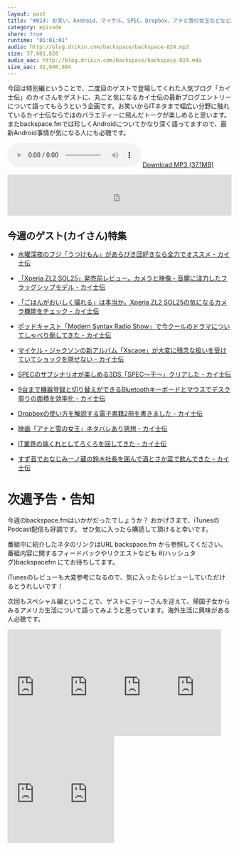 ```yaml
---
layout: post
title: "#024: お笑い、Android、マイケル、SPEC、Dropbox、アナと雪の女王などなど、まるごと人気ブログカイ士伝特集"
category: episode
share: true
runtime: "01:01:01"
audio: http://blog.drikin.com/backspace/backspace-024.mp3
size: 37,001,820
audio_aac: http://blog.drikin.com/backspace/backspace-024.m4a
size_aac: 32,946,684
---
```


今回は特別編ということで、二度目のゲストで登場してくれた人気ブログ「カイ士伝」のカイさんをゲストに、丸ごと気になるカイ士伝の最新ブログエントリーについて語ってもらうという企画です。お笑いからITネタまで幅広い分野に触れているカイ士伝ならではのバラエティーに飛んだトークが楽しめると思います。またbackspace.fmでは珍しくAndroidについてかなり深く語ってますので、最新Android事情が気になる人にも必聴です。

<audio src="http://blog.drikin.com/backspace/backspace-024.mp3" controls preload></audio>
[Download MP3 (37.1MB)](http://blog.drikin.com/backspace/backspace-024.mp3)

<iframe src="http://backspace.fm/subscribes.html" width="100%" height="92" scrolling="no" frameborder="0"></iframe>

## 今週のゲスト(カイさん)特集

- [水曜深夜のフジ「うつけもん」があらびき団好きなら全力でオススメ - カイ士伝](http://bloggingfrom.tv/wp/2014/05/20/12694)

- [「Xperia ZL2 SOL25」発売前レビュー。カメラと映像・音響に注力したフラッグシップモデル - カイ士伝](http://bloggingfrom.tv/wp/2014/05/23/12555)

- [「ごはんがおいしく撮れる」は本当か。Xperia ZL2 SOL25の気になるカメラ機能をチェック - カイ士伝](http://bloggingfrom.tv/wp/2014/05/23/12557)

- [ポッドキャスト「Modern Syntax Radio Show」で今クールのドラマについてしゃべり倒してきた - カイ士伝](http://bloggingfrom.tv/wp/2014/05/16/12671)

- [マイケル・ジャクソンの新アルバム「Xscape」が大変に残念な扱いを受けていてショックを隠せない - カイ士伝](http://bloggingfrom.tv/wp/2014/05/15/12603)

- [SPECのサブシナリオが楽しめる3DS「SPEC〜干〜」クリアした - カイ士伝](http://bloggingfrom.tv/wp/2014/05/05/12485)

- [9台まで機器登録と切り替えができるBluetoothキーボードとマウスでデスク周りの面積を効率化 - カイ士伝](http://bloggingfrom.tv/wp/2014/05/05/12480)

- [Dropboxの使い方を解説する電子書籍2冊を書きました - カイ士伝](http://bloggingfrom.tv/wp/2014/05/02/12454)

- [映画「アナと雪の女王」ネタバレあり感想 - カイ士伝](http://bloggingfrom.tv/wp/2014/05/02/12464)

- [IT業界の端くれとしてろくろを回してきた - カイ士伝](http://bloggingfrom.tv/wp/2014/05/02/12459)

- [すず音でおなじみ一ノ蔵の鈴木社長を囲んで酒とさか菜で飲んできた - カイ士伝](http://bloggingfrom.tv/wp/2014/04/07/12326)


# 次週予告・告知

今週のbackspace.fmはいかがだったでしょうか？
おかげさまで、iTunesのPodcast配信も好調です。
ぜひ気に入ったら購読して頂けると幸いです。

番組中に紹介したネタのリンクはURL backspace.fm から参照してください。
番組内容に関するフィードバックやリクエストなども #(ハッシュタグ)backspacefm にてお待ちしてます。

iTunesのレビューも大変参考になるので、気に入ったらレビューしていただけるとうれしいです！

次回もスペシャル編ということで、ゲストにテリーさんを迎えて、帰国子女からみるアメリカ生活について語ってみようと思っています。海外生活に興味がある人必聴です。

<iframe src="http://rcm-fe.amazon-adsystem.com/e/cm?lt1=_blank&bc1=000000&IS2=1&bg1=FFFFFF&fc1=000000&lc1=0000FF&t=driftking-22&o=9&p=8&l=as4&m=amazon&f=ifr&ref=ss_til&asins=B00JEJP5DA" style="width:120px;height:240px;" scrolling="no" marginwidth="0" marginheight="0" frameborder="0"></iframe><iframe src="http://rcm-fe.amazon-adsystem.com/e/cm?lt1=_blank&bc1=000000&IS2=1&bg1=FFFFFF&fc1=000000&lc1=0000FF&t=driftking-22&o=9&p=8&l=as4&m=amazon&f=ifr&ref=ss_til&asins=B00DNV8W6M" style="width:120px;height:240px;" scrolling="no" marginwidth="0" marginheight="0" frameborder="0"></iframe><iframe src="http://rcm-fe.amazon-adsystem.com/e/cm?lt1=_blank&bc1=000000&IS2=1&bg1=FFFFFF&fc1=000000&lc1=0000FF&t=driftking-22&o=9&p=8&l=as4&m=amazon&f=ifr&ref=ss_til&asins=B008D74V6Q" style="width:120px;height:240px;" scrolling="no" marginwidth="0" marginheight="0" frameborder="0"></iframe><iframe src="http://rcm-fe.amazon-adsystem.com/e/cm?lt1=_blank&bc1=000000&IS2=1&bg1=FFFFFF&fc1=000000&lc1=0000FF&t=driftking-22&o=9&p=8&l=as4&m=amazon&f=ifr&ref=ss_til&asins=B00B42H006" style="width:120px;height:240px;" scrolling="no" marginwidth="0" marginheight="0" frameborder="0"></iframe><iframe src="http://rcm-fe.amazon-adsystem.com/e/cm?lt1=_blank&bc1=000000&IS2=1&bg1=FFFFFF&fc1=000000&lc1=0000FF&t=driftking-22&o=9&p=8&l=as4&m=amazon&f=ifr&ref=ss_til&asins=B00JYSCL6A" style="width:120px;height:240px;" scrolling="no" marginwidth="0" marginheight="0" frameborder="0"></iframe><iframe src="http://rcm-fe.amazon-adsystem.com/e/cm?lt1=_blank&bc1=000000&IS2=1&bg1=FFFFFF&fc1=000000&lc1=0000FF&t=driftking-22&o=9&p=8&l=as4&m=amazon&f=ifr&ref=ss_til&asins=B00JYSCL5G" style="width:120px;height:240px;" scrolling="no" marginwidth="0" marginheight="0" frameborder="0"></iframe>

